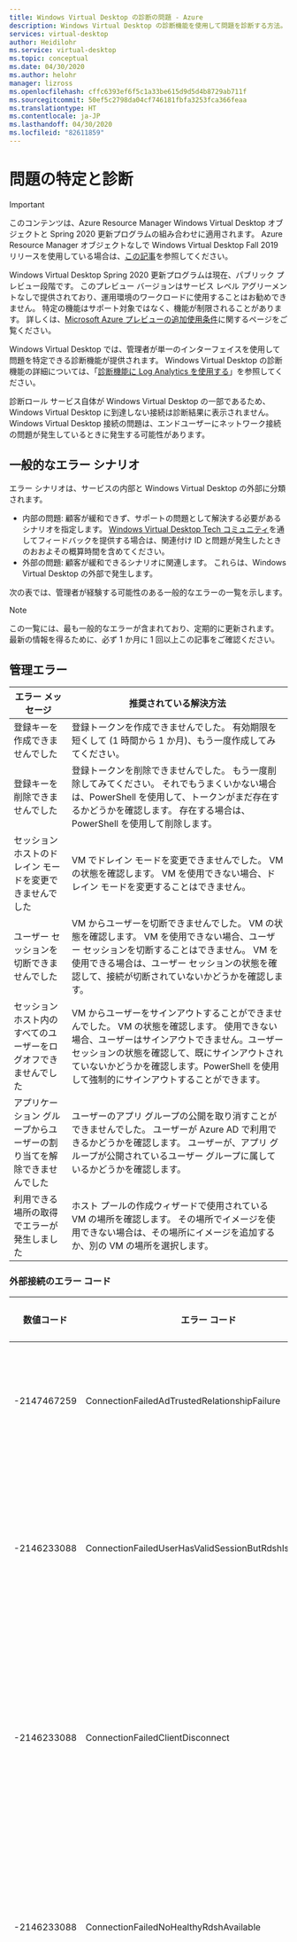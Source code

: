 ```yaml
---
title: Windows Virtual Desktop の診断の問題 - Azure
description: Windows Virtual Desktop の診断機能を使用して問題を診断する方法。
services: virtual-desktop
author: Heidilohr
ms.service: virtual-desktop
ms.topic: conceptual
ms.date: 04/30/2020
ms.author: helohr
manager: lizross
ms.openlocfilehash: cffc6393ef6f5c1a33be615d9d5d4b8729ab711f
ms.sourcegitcommit: 50ef5c2798da04cf746181fbfa3253fca366feaa
ms.translationtype: HT
ms.contentlocale: ja-JP
ms.lasthandoff: 04/30/2020
ms.locfileid: "82611859"
---
```

# <a name="identify-and-diagnose-issues"></a>問題の特定と診断

>[!IMPORTANT]
>このコンテンツは、Azure Resource Manager Windows Virtual Desktop オブジェクトと Spring 2020 更新プログラムの組み合わせに適用されます。 Azure Resource Manager オブジェクトなしで Windows Virtual Desktop Fall 2019 リリースを使用している場合は、[この記事](./virtual-desktop-fall-2019/diagnostics-role-service-2019.md)を参照してください。
>
> Windows Virtual Desktop Spring 2020 更新プログラムは現在、パブリック プレビュー段階です。 このプレビュー バージョンはサービス レベル アグリーメントなしで提供されており、運用環境のワークロードに使用することはお勧めできません。 特定の機能はサポート対象ではなく、機能が制限されることがあります。 
> 詳しくは、[Microsoft Azure プレビューの追加使用条件](https://azure.microsoft.com/support/legal/preview-supplemental-terms/)に関するページをご覧ください。

Windows Virtual Desktop では、管理者が単一のインターフェイスを使用して問題を特定できる診断機能が提供されます。 Windows Virtual Desktop の診断機能の詳細については、「[診断機能に Log Analytics を使用する](diagnostics-log-analytics.md)」を参照してください。
  
診断ロール サービス自体が Windows Virtual Desktop の一部であるため、Windows Virtual Desktop に到達しない接続は診断結果に表示されません。 Windows Virtual Desktop 接続の問題は、エンドユーザーにネットワーク接続の問題が発生しているときに発生する可能性があります。

## <a name="common-error-scenarios"></a>一般的なエラー シナリオ

エラー シナリオは、サービスの内部と Windows Virtual Desktop の外部に分類されます。

* 内部の問題: 顧客が緩和できず、サポートの問題として解決する必要があるシナリオを指定します。 [Windows Virtual Desktop Tech コミュニティ](https://techcommunity.microsoft.com/t5/Windows-Virtual-Desktop/bd-p/WindowsVirtualDesktop)を通してフィードバックを提供する場合は、関連付け ID と問題が発生したときのおおよその概算時間を含めてください。
* 外部の問題: 顧客が緩和できるシナリオに関連します。 これらは、Windows Virtual Desktop の外部で発生します。

次の表では、管理者が経験する可能性のある一般的なエラーの一覧を示します。

>[!NOTE]
>この一覧には、最も一般的なエラーが含まれており、定期的に更新されます。 最新の情報を得るために、必ず 1 か月に 1 回以上この記事をご確認ください。

## <a name="management-errors"></a>管理エラー

|エラー メッセージ|推奨されている解決方法|
|---|---|
|登録キーを作成できませんでした |登録トークンを作成できませんでした。 有効期限を短くして (1 時間から 1 か月)、もう一度作成してみてください。 |
|登録キーを削除できませんでした|登録トークンを削除できませんでした。 もう一度削除してみてください。 それでもうまくいかない場合は、PowerShell を使用して、トークンがまだ存在するかどうかを確認します。 存在する場合は、PowerShell を使用して削除します。|
|セッション ホストのドレイン モードを変更できませんでした |VM でドレイン モードを変更できませんでした。 VM の状態を確認します。 VM を使用できない場合、ドレイン モードを変更することはできません。|
|ユーザー セッションを切断できませんでした |VM からユーザーを切断できませんでした。 VM の状態を確認します。 VM を使用できない場合、ユーザー セッションを切断することはできません。 VM を使用できる場合は、ユーザー セッションの状態を確認して、接続が切断されていないかどうかを確認します。 |
|セッション ホスト内のすべてのユーザーをログオフできませんでした |VM からユーザーをサインアウトすることができませんでした。 VM の状態を確認します。 使用できない場合、ユーザーはサインアウトできません。ユーザー セッションの状態を確認して、既にサインアウトされていないかどうかを確認します。PowerShell を使用して強制的にサインアウトすることができます。 |
|アプリケーション グループからユーザーの割り当てを解除できませんでした|ユーザーのアプリ グループの公開を取り消すことができませんでした。 ユーザーが Azure AD で利用できるかどうかを確認します。 ユーザーが、アプリ グループが公開されているユーザー グループに属しているかどうかを確認します。 |
|利用できる場所の取得でエラーが発生しました |ホスト プールの作成ウィザードで使用されている VM の場所を確認します。 その場所でイメージを使用できない場合は、その場所にイメージを追加するか、別の VM の場所を選択します。 |

### <a name="external-connection-error-codes"></a>外部接続のエラー コード

|数値コード|エラー コード|推奨されている解決方法|
|---|---|---|
|-2147467259|ConnectionFailedAdTrustedRelationshipFailure|セッション ホストは、Active Directory に正しく参加していません。|
|-2146233088|ConnectionFailedUserHasValidSessionButRdshIsUnhealthy|セッション ホストが使用できないため、接続が失敗しました。 セッション ホストの正常性を確認してください。|
|-2146233088|ConnectionFailedClientDisconnect|このエラーが頻繁に発生する場合は、ユーザーのコンピューターがネットワークに接続されていることを確認してください。|
|-2146233088|ConnectionFailedNoHealthyRdshAvailable|ホスト ユーザーが接続しようとしたセッションが正常ではありません。 仮想マシンをデバッグしてください。|
|-2146233088|ConnectionFailedUserNotAuthorized|ユーザーは、公開されたアプリまたはデスクトップにアクセスするためのアクセス許可を持っていません。 このエラーは、公開されたリソースを管理者が削除した後に発生する可能性があります。 リモート デスクトップ アプリケーション内のフィードを更新するようユーザーに依頼してください。|
|2|FileNotFound|ユーザーがアクセスしようとしたアプリケーションが正しくインストールされていないか、正しくないパスに設定されています。<br><br>ユーザーがアクティブなセッションを使用しているときに新しいアプリを公開すると、ユーザーはこのアプリにアクセスできなくなります。 ユーザーがアプリにアクセスできるようにするには、セッションをシャットダウンして再起動する必要があります。 |
|3|InvalidCredentials|ユーザーが入力したユーザー名またはパスワードが、既存のどのユーザー名またはパスワードとも一致しません。 資格情報に入力ミスがないことを確認し、もう一度やり直してください。|
|8|ConnectionBroken|クライアントとゲートウェイまたはサーバーとの間の接続が削除されました。 予期せず発生した場合を除き、アクションは不要です。|
|14|UnexpectedNetworkDisconnect|ネットワークへの接続が削除されました。 ユーザーにもう一度接続するよう依頼してください。|
|24|ReverseConnectFailed|ホスト仮想マシンには、RD ゲートウェイへの直接の見通し線がありません。 ゲートウェイ IP アドレスを解決できることを確認してください。|

## <a name="next-steps"></a>次のステップ

Windows Virtual Desktop 内のロールについて詳しくは、「[Windows Virtual Desktop 環境](environment-setup.md)」をご覧ください。

Windows Virtual Desktop に使用可能な PowerShell コマンドレットの一覧を表示するには、[PowerShell リファレンス](/powershell/windows-virtual-desktop/overview)に関する記事をご覧ください。
